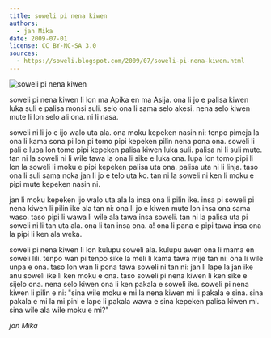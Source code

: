 ```yaml
---
title: soweli pi nena kiwen
authors:
  - jan Mika
date: 2009-07-01
license: CC BY-NC-SA 3.0
sources:
  - https://soweli.blogspot.com/2009/07/soweli-pi-nena-kiwen.html
---
```


<!-- "Scaly Anteater" by David Brosard (https://www.flickr.com/photos/string_bass_dave/8152835443/). CC BY-SA 2.0. -->
![soweli pi nena kiwen](https://live.staticflickr.com/65535/8152835443_10cb8b3fe8_4k.jpg)

soweli pi nena kiwen li lon ma Apika en ma Asija. ona li jo e palisa kiwen luka suli e palisa monsi suli. selo ona li sama selo akesi. nena selo kiwen mute li lon selo ali ona. ni li nasa.

soweli ni li jo e ijo walo uta ala. ona moku kepeken nasin ni: tenpo pimeja la ona li kama sona pi lon pi tomo pipi kepeken pilin nena pona ona. soweli li pali e lupa lon tomo pipi kepeken palisa kiwen luka suli. palisa ni li suli mute. tan ni la soweli ni li wile tawa la ona li sike e luka ona. lupa lon tomo pipi li lon la soweli li moku e pipi kepeken palisa uta ona. palisa uta ni li linja. taso ona li suli sama noka jan li jo e telo uta ko. tan ni la soweli ni ken li moku e pipi mute kepeken nasin ni.

jan li moku kepeken ijo walo uta ala la insa ona li pilin ike. insa pi soweli pi nena kiwen li pilin ike ala tan ni: ona li jo e kiwen mute lon insa ona sama waso. taso pipi li wawa li wile ala tawa insa soweli. tan ni la palisa uta pi soweli ni li tan uta ala. ona li tan insa ona. a! ona li pana e pipi tawa insa ona la pipi li ken ala weka.

soweli pi nena kiwen li lon kulupu soweli ala. kulupu awen ona li mama en soweli lili. tenpo wan pi tenpo sike la meli li kama tawa mije tan ni: ona li wile unpa e ona. taso lon wan li pona tawa soweli ni tan ni: jan li lape la jan ike anu soweli ike li ken moku e ona. taso soweli pi nena kiwen li ken sike e sijelo ona. nena selo kiwen ona li ken pakala e soweli ike. soweli pi nena kiwen li pilin e ni: "sina wile moku e mi la nena kiwen mi li pakala e sina. sina pakala e mi la mi pini e lape li pakala wawa e sina kepeken palisa kiwen mi. sina wile ala wile moku e mi?"

*jan Mika*
